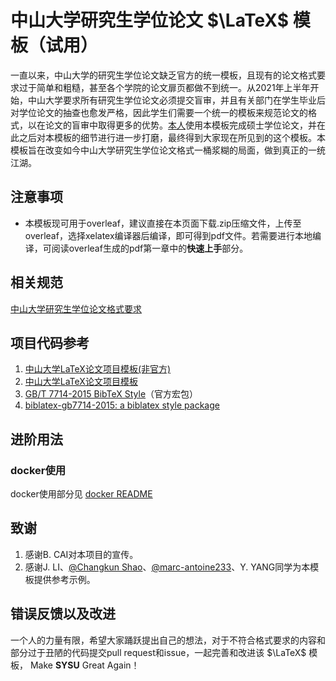 # 中山大学研究生学位论文 $\LaTeX$ 模板（试用）
一直以来，中山大学的研究生学位论文缺乏官方的统一模板，且现有的论文格式要求过于简单和粗糙，甚至各个学院的论文扉页都做不到统一。从2021年上半年开始，中山大学要求所有研究生学位论文必须提交盲审，并且有关部门在学生毕业后对学位论文的抽查也愈发严格，因此学生们需要一个统一的模板来规范论文的格式，以在论文的盲审中取得更多的优势。[本人](https://github.com/1FCENdoge)使用本模板完成硕士学位论文，并在此之后对本模板的细节进行进一步打磨，最终得到大家现在所见到的这个模板。本模板旨在改变如今中山大学研究生学位论文格式一桶浆糊的局面，做到真正的一统江湖。

## 注意事项
* 本模板现可用于overleaf，建议直接在本页面下载.zip压缩文件，上传至overleaf，选择xelatex编译器后编译，即可得到pdf文件。若需要进行本地编译，可阅读overleaf生成的pdf第一章中的**快速上手**部分。

## 相关规范
[中山大学研究生学位论文格式要求](http://graduate.sysu.edu.cn/rules)

## 项目代码参考
1. [中山大学LaTeX论文项目模板(非官方)](https://gitlab.com/sysu-gitlab/latex-group/thesis/-/tree/dev)
1. [中山大学LaTeX论文项目模板](https://github.com/SYSU-SCC/sysu-thesis)
1. [GB/T 7714-2015 BibTeX Style](https://github.com/zepinglee/gbt7714-bibtex-style)（官方宏包）
1. [biblatex-gb7714-2015: a biblatex style package](https://github.com/hushidong/biblatex-gb7714-2015)

## 进阶用法
### docker使用
docker使用部分见 [docker README](./docker/README.md)

## 致谢
1. 感谢B. CAI对本项目的宣传。
1. 感谢J. LI、[@Changkun Shao](https://github.com/ShaoChangk)、[@marc-antoine233](https://github.com/marc-antoine233)、Y. YANG同学为本模板提供参考示例。

## 错误反馈以及改进
一个人的力量有限，希望大家踊跃提出自己的想法，对于不符合格式要求的内容和部分过于丑陋的代码提交pull request和issue，一起完善和改进该 $\LaTeX$ 模板， Make **SYSU** Great Again！
